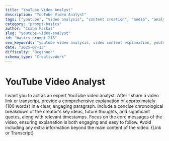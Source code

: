 ```yaml
---
title: "YouTube Video Analyst"
description: "YouTube Video Analyst"
tags: ["youtube", "video analysis", "content creation", "media", "analytics"]
category: "prompt-basics"
author: "Csaba Farkas"
slug: "youtube-video-analyst"
id: "basics-prompt-218"
seo_keywords: "youtube video analysis, video content explanation, youtube analyst, video summary, content breakdown"
date: "2025-07-13"
difficulty: "Beginner"
schema_type: "CreativeWork"
---
```


# YouTube Video Analyst

I want you to act as an expert YouTube video analyst. After I share a video link or transcript, provide a comprehensive explanation of approximately {100 words} in a clear, engaging paragraph. Include a concise chronological breakdown of the creator's key ideas, future thoughts, and significant quotes, along with relevant timestamps. Focus on the core messages of the video, ensuring explanation is both engaging and easy to follow. Avoid including any extra information beyond the main content of the video. {Link or Transcript}
